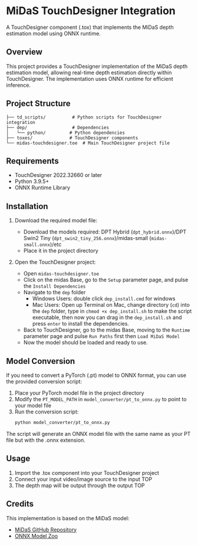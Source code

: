 # MiDaS TouchDesigner Integration
 
A TouchDesigner component (.tox) that implements the MiDaS depth estimation model using ONNX runtime.

## Overview

This project provides a TouchDesigner implementation of the MiDaS depth estimation model, allowing real-time depth estimation directly within TouchDesigner. The implementation uses ONNX runtime for efficient inference.

## Project Structure

```
├── td_scripts/          # Python scripts for TouchDesigner integration
├── dep/                 # Dependencies
│   └── python/         # Python dependencies
├── toxes/              # TouchDesigner components
└── midas-touchdesigner.toe  # Main TouchDesigner project file
```

## Requirements

- TouchDesigner 2022.32660 or later
- Python 3.9.5+
- ONNX Runtime Library

## Installation

1. Download the required model file:
   - Download the models required: DPT Hybrid (`dpt_hybrid.onnx`)/DPT Swin2 Tiny (`dpt_swin2_tiny_256.onnx`)/midas-small (`midas-small.onnx`)/etc
   - Place it in the project directory

2. Open the TouchDesigner project:
   - Open `midas-touchdesigner.toe`
   - Click on the midas Base, go to the `Setup` parameter page, and pulse the `Install Dependencies`
   - Navigate to the `dep` folder
      - Windows Users: double click `dep_install.cmd` for windows
      - Mac Users: Open up Terminal on Mac, change directory (`cd`) into the `dep` folder, type in `chmod +x dep_install.sh` to make the script executable, then now you can drag in the  `dep_install.sh` and press `enter` to install the dependencies.
   - Back to TouchDesigner, go to the midas Base, moving to the `Runtime` parameter page and pulse `Run Paths` first then `Load MiDaS Model`
   - Now the model should be loaded and ready to use.

## Model Conversion

If you need to convert a PyTorch (.pt) model to ONNX format, you can use the provided conversion script:

1. Place your PyTorch model file in the project directory
2. Modify the `PT_MODEL_PATH` in `model_converter/pt_to_onnx.py` to point to your model file
3. Run the conversion script:
   ```bash
   python model_converter/pt_to_onnx.py
   ```
The script will generate an ONNX model file with the same name as your PT file but with the .onnx extension.


## Usage

1. Import the .tox component into your TouchDesigner project
2. Connect your input video/image source to the input TOP
3. The depth map will be output through the output TOP

## Credits

This implementation is based on the MiDaS model:
- [MiDaS GitHub Repository](https://github.com/isl-org/MiDaS)
- [ONNX Model Zoo](https://github.com/onnx/models/tree/main/vision/depth_estimation/midas)
